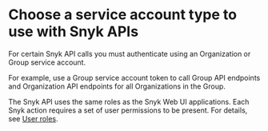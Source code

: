 # Choose a service account type to use with Snyk APIs

For certain Snyk API calls you must authenticate using an Organization or Group service account.

For example, use a Group service account token to call Group API endpoints and Organization API endpoints for all Organizations in the Group.

The Snyk API uses the same roles as the Snyk Web UI applications. Each Snyk action requires a set of user permissions to be present. For details, see [User roles](../../snyk-admin/user-roles/).
